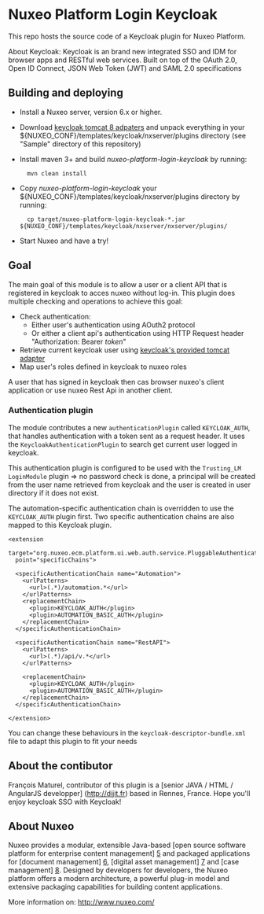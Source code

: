 # Nuxeo Platform Login Keycloak

This repo hosts the source code of a Keycloak plugin for Nuxeo Platform.

About Keycloak: Keycloak is an brand new integrated SSO and IDM for browser apps and RESTful web services.
Built on top of the OAuth 2.0, Open ID Connect, JSON Web Token (JWT) and SAML 2.0 specifications

## Building and deploying

- Install a Nuxeo server, version 6.x or higher.

- Download [keycloak tomcat 8 adpaters](https://www.keycloak.org/archive/downloads-3.4.3.html)
  and unpack everything in your ${NUXEO_CONF}/templates/keycloak/nxserver/plugins directory (see "Sample" directory of this repository)
  
- Install maven 3+ and build _nuxeo-platform-login-keycloak_ by running:

        mvn clean install

- Copy _nuxeo-platform-login-keycloak_ your ${NUXEO_CONF}/templates/keycloak/nxserver/plugins directory by running:

        cp target/nuxeo-platform-login-keycloak-*.jar ${NUXEO_CONF}/templates/keycloak/nxserver/nxserver/plugins/

- Start Nuxeo and have a try!

## Goal

The main goal of this module is to allow a user or a client API that is registered in keycloak to acces nuxeo without log-in.
This plugin does multiple checking and operations to achieve this goal:

- Check authentication:
    - Either user's authentication using AOuth2 protocol 
    - Or either a client api's authentication using HTTP Request header "Authorization: Bearer _token_"
- Retrieve current keycloak user using [keycloak's provided tomcat adapter](https://docs.jboss.org/keycloak/docs/1.2.0.CR1/userguide/html/ch08.html#tomcat-adapter)
- Map user's roles defined in keycloak to nuxeo roles

A user that has signed in keycloak then cas browser nuxeo's client application or use nuxeo Rest Api in another client.

### Authentication plugin

The module contributes a new ``authenticationPlugin`` called ``KEYCLOAK_AUTH``, that handles authentication with a token sent as a request header.
It uses the ``KeycloakAuthenticationPlugin`` to search get current user logged in keycloak.

This authentication plugin is configured to be used with the ``Trusting_LM`` ``LoginModule`` plugin =>
no password check is done, a principal will be created from the user name retrieved from keycloak and the user is created in user directory if it does not exist.

The automation-specific authentication chain is overridden to use the ``KEYCLOAK_AUTH`` plugin first.
Two specific authentication chains are also mapped to this Keycloak plugin.

    <extension
      target="org.nuxeo.ecm.platform.ui.web.auth.service.PluggableAuthenticationService"
      point="specificChains">

      <specificAuthenticationChain name="Automation">
        <urlPatterns>
          <url>(.*)/automation.*</url>
        </urlPatterns>
        <replacementChain>
          <plugin>KEYCLOAK_AUTH</plugin>
          <plugin>AUTOMATION_BASIC_AUTH</plugin>
        </replacementChain>
      </specificAuthenticationChain>

      <specificAuthenticationChain name="RestAPI">
        <urlPatterns>
          <url>(.*)/api/v.*</url>
        </urlPatterns>
  
        <replacementChain>
          <plugin>KEYCLOAK_AUTH</plugin>
          <plugin>AUTOMATION_BASIC_AUTH</plugin>
        </replacementChain>
      </specificAuthenticationChain>

    </extension>

You can change these behaviours in the ``keycloak-descriptor-bundle.xml`` file to adapt this plugin to fit your needs

## About the contibutor

François Maturel, contributor of this plugin is a [senior JAVA / HTML / AngularJS
developper] (http://dijit.fr) based in Rennes, France.
Hope you'll enjoy keycloak SSO with Keycloak!

## About Nuxeo

Nuxeo provides a modular, extensible Java-based [open source software
platform for enterprise content management] [5] and packaged applications
for [document management] [6], [digital asset management] [7] and
[case management] [8]. Designed by developers for developers, the Nuxeo
platform offers a modern architecture, a powerful plug-in model and
extensive packaging capabilities for building content applications.

More information on: <http://www.nuxeo.com/>

[1]: https://jira.nuxeo.com/browse/NXP-10268
[2]: https://github.com/nuxeo/nuxeo-drive
[3]: https://jira.nuxeo.com/browse/NXP-10269
[5]: http://www.nuxeo.com/en/products/ep
[6]: http://www.nuxeo.com/en/products/document-management
[7]: http://www.nuxeo.com/en/products/dam
[8]: http://www.nuxeo.com/en/products/case-management
